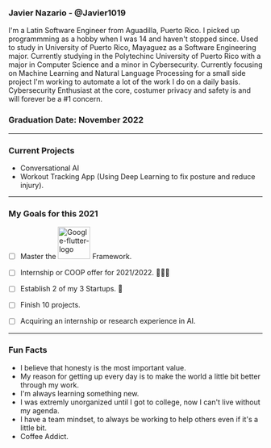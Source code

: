 ### Javier Nazario - @Javier1019
I'm a Latin Software Engineer from Aguadilla, Puerto Rico. I picked up programmming as a hobby when I was 14 and haven't stopped since. Used to study in University of Puerto Rico, Mayaguez as a Software Engineering major. Currently studying in the Polytechinc University of Puerto Rico with a major in Computer Science and a minor in Cybersecurity. Currently focusing on Machine Learning and Natural Language Processing for a small side project I'm working to automate a lot of the work I do on a daily basis. Cybersecurity Enthusiast at the core, costumer privacy and safety is and will forever be a #1 concern.

### Graduation Date: November 2022

<hr>

### Current Projects
- Conversational AI
- Workout Tracking App (Using Deep Learning to fix posture and reduce injury).

<hr>

### My Goals for this 2021
- [ ]  Master the <a href="https://flutter.dev/"><img width="64" alt="Google-flutter-logo" src="https://upload.wikimedia.org/wikipedia/commons/thumb/1/17/Google-flutter-logo.png/64px-Google-flutter-logo.png"></a> Framework.
  
- [ ] Internship or COOP offer for 2021/2022. 👨🏻‍💻

- [ ] Establish 2 of my 3 Startups. 🚀

- [ ] Finish 10 projects.

- [ ] Acquiring an internship or research experience in AI.

<hr>

### Fun Facts
- I believe that honesty is the most important value.
- My reason for getting up every day is to make the world a little bit better through my work.
- I'm always learning something new.
- I was extremly unorganized until I got to college, now I can't live without my agenda.
- I have a team mindset, to always be working to help others even if it's a little bit.
- Coffee Addict.

<!--
**Javier1019/Javier1019** is a ✨ _special_ ✨ repository because its `README.md` (this file) appears on your GitHub profile.

Here are some ideas to get you started:

- 🔭 I’m currently working on ...
- 🌱 I’m currently learning ...
- 👯 I’m looking to collaborate on ...
- 🤔 I’m looking for help with ...
- 💬 Ask me about ...
- 📫 How to reach me: ...
- 😄 Pronouns: ...
- ⚡ Fun fact: ...
-->
